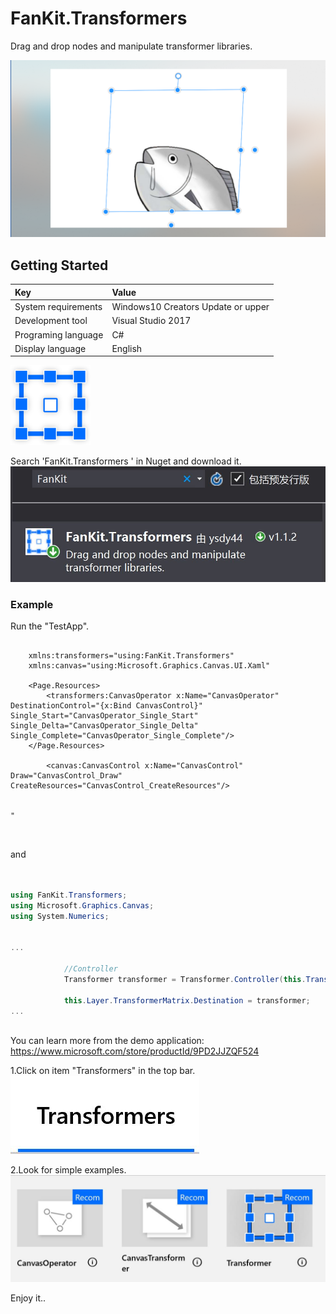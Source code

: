 # FanKit.Transformers

 Drag and drop nodes and manipulate transformer libraries. 

![](https://github.com/ysdy44/FanKit.Transformers-Nuget-UWP/blob/master/ScreenShot/ScreenShot001.png)


## Getting Started

|Key|Value|
|:-|:-|
|System requirements| Windows10 Creators Update or upper|
|Development tool|Visual Studio 2017|
|Programing language|C#|
|Display language|English|

  ![](https://github.com/ysdy44/FanKit.Transformers-Nuget-UWP/blob/master/ScreenShot/logo.png)


Search 'FanKit.Transformers
' in Nuget and download it.
  ![](https://github.com/ysdy44/FanKit.Transformers-Nuget-UWP/blob/master/ScreenShot/Thumbnails000.jpg)


### Example

Run the "TestApp".

```xaml

    xmlns:transformers="using:FanKit.Transformers"
    xmlns:canvas="using:Microsoft.Graphics.Canvas.UI.Xaml"

    <Page.Resources>
        <transformers:CanvasOperator x:Name="CanvasOperator" DestinationControl="{x:Bind CanvasControl}" Single_Start="CanvasOperator_Single_Start" Single_Delta="CanvasOperator_Single_Delta" Single_Complete="CanvasOperator_Single_Complete"/>
    </Page.Resources>

        <canvas:CanvasControl x:Name="CanvasControl" Draw="CanvasControl_Draw" CreateResources="CanvasControl_CreateResources"/>
      

"

 

```
and

```csharp


using FanKit.Transformers;
using Microsoft.Graphics.Canvas;
using System.Numerics;


...

            //Controller
            Transformer transformer = Transformer.Controller(this.TransformerMode, startingPoint, point, this.Layer.TransformerMatrix.OldDestination, isRatio, isCenter);

            this.Layer.TransformerMatrix.Destination = transformer;
...
 

```


You can learn more from the demo application:
https://www.microsoft.com/store/productId/9PD2JJZQF524


1.Click on item "Transformers" in the top bar.
![](https://github.com/ysdy44/FanKit.Transformers-Nuget-UWP/blob/master/ScreenShot/Thumbnails001.jpg)

2.Look for simple examples.
![](https://github.com/ysdy44/FanKit.Transformers-Nuget-UWP/blob/master/ScreenShot/Thumbnails002.jpg)


Enjoy it..
